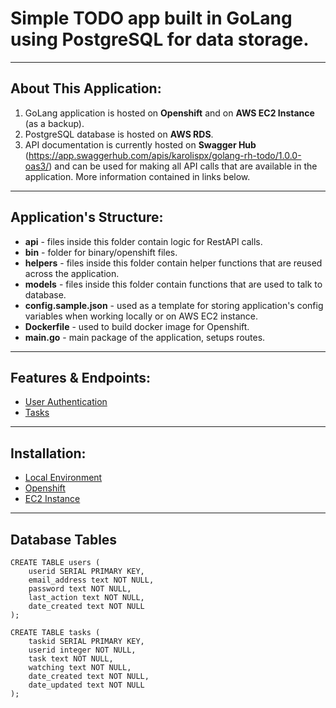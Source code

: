# Simple TODO app built in GoLang using PostgreSQL for data storage.

---

## About This Application:

1. GoLang application is hosted on **Openshift** and on **AWS EC2 Instance** (as a backup).
2. PostgreSQL database is hosted on **AWS RDS**.
3. API documentation is currently hosted on **Swagger Hub** (https://app.swaggerhub.com/apis/karolispx/golang-rh-todo/1.0.0-oas3/) and can be used for making all API calls that are available in the application. More information contained in links below.

---

## Application's Structure:

- **api** - files inside this folder contain logic for RestAPI calls.
- **bin** - folder for binary/openshift files.
- **helpers** - files inside this folder contain helper functions that are reused across the application.
- **models** - files inside this folder contain functions that are used to talk to database.
- **config.sample.json** - used as a template for storing application's config variables when working locally or on AWS EC2 instance.
- **Dockerfile** - used to build docker image for Openshift.
- **main.go** - main package of the application, setups routes.

---

## Features & Endpoints:

- [User Authentication](https://github.com/karolispx/golang-rh-todo/wiki/Feature:-User-Authentication)
- [Tasks](https://github.com/karolispx/golang-rh-todo/wiki/Feature:-Tasks)

---

## Installation:

- [Local Environment](https://github.com/karolispx/golang-rh-todo/wiki/Installation:-Local-Environment)
- [Openshift](https://github.com/karolispx/golang-rh-todo/wiki/Installation:-Openshift)
- [EC2 Instance](https://github.com/karolispx/golang-rh-todo/wiki/Installation:-EC2-Instance)

---

## Database Tables

```
CREATE TABLE users (
    userid SERIAL PRIMARY KEY,
    email_address text NOT NULL,
    password text NOT NULL,
    last_action text NOT NULL,
    date_created text NOT NULL
);

CREATE TABLE tasks (
    taskid SERIAL PRIMARY KEY,
    userid integer NOT NULL,
    task text NOT NULL,
    watching text NOT NULL,
    date_created text NOT NULL,
    date_updated text NOT NULL
);
```
